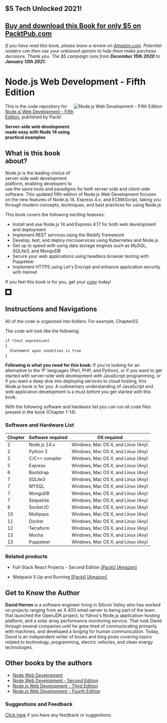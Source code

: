 ## $5 Tech Unlocked 2021!
[Buy and download this Book for only $5 on PacktPub.com](https://www.packtpub.com/product/node-js-web-development-fifth-edition/9781838987572)
-----
*If you have read this book, please leave a review on [Amazon.com](https://www.amazon.com/gp/product/1838987576).     Potential readers can then use your unbiased opinion to help them make purchase decisions. Thank you. The $5 campaign         runs from __December 15th 2020__ to __January 13th 2021.__*

# Node.js Web Development - Fifth Edition

<a href="https://www.packtpub.com/web-development/node-js-web-development-fifth-edition?utm_source=github&utm_medium=repository&utm_campaign=9781838987572"><img src="https://www.packtpub.com/media/catalog/product/cache/4cdce5a811acc0d2926d7f857dceb83b/9/7/9781838987572-original_38.jpeg" alt="Node.js Web Development - Fifth Edition" height="256px" align="right"></a>

This is the code repository for [Node.js Web Development - Fifth Edition](https://www.packtpub.com/web-development/node-js-web-development-fifth-edition?utm_source=github&utm_medium=repository&utm_campaign=9781838987572), published by Packt.

**Server-side web development made easy with Node 14 using practical examples**

## What is this book about?
Node.js is the leading choice of server-side web development platform, enabling developers to use the same tools and paradigms for both server-side and client-side software. This updated fifth edition of Node.js Web Development focuses on the new features of Node.js 14, Express 4.x, and ECMAScript, taking you through modern concepts, techniques, and best practices for using Node.js.

This book covers the following exciting features: 
* Install and use Node.js 14 and Express 4.17 for both web development and deployment
* Implement REST services using the Restify framework
* Develop, test, and deploy microservices using Kubernetes and Node.js
* Get up to speed with using data storage engines such as MySQL, SQLite3, and MongoDB
* Secure your web applications using headless browser testing with Puppeteer
* Implement HTTPS using Let's Encrypt and enhance application security with Helmet

If you feel this book is for you, get your [copy](https://www.amazon.com/dp/1838987576) today!

<a href="https://www.packtpub.com/?utm_source=github&utm_medium=banner&utm_campaign=GitHubBanner"><img src="https://raw.githubusercontent.com/PacktPublishing/GitHub/master/GitHub.png" alt="https://www.packtpub.com/" border="5" /></a>

## Instructions and Navigations
All of the code is organized into folders. For example, Chapter02.

The code will look like the following:
```
if (test expression)
{
  Statement upon condition is true
}
```

**Following is what you need for this book:**
If you're looking for an alternative to the ‘P’ languages (Perl, PHP, and Python), or if you want to get started with server-side web development with JavaScript programming, or if you want a deep dive into deploying services to cloud hosting, this Node.js book is for you. A rudimentary understanding of JavaScript and web application development is a must before you get started with this book.

With the following software and hardware list you can run all code files present in the book (Chapter 1-14).

### Software and Hardware List

| Chapter  | Software required                   | OS required                        |
| -------- | ------------------------------------| -----------------------------------|
| 2        | Node.js 14.x                        | Windows, Mac OS X, and Linux (Any) |
| 2        | Python 3                            | Windows, Mac OS X, and Linux (Any) |
| 2        | C/C++ compiler                      | Windows, Mac OS X, and Linux (Any) |
| 5        | Express                             | Windows, Mac OS X, and Linux (Any) |
| 6        | Bootstrap                           | Windows, Mac OS X, and Linux (Any) |
| 7        | SQLite3                             | Windows, Mac OS X, and Linux (Any) |
| 7        | MYSQL                               | Windows, Mac OS X, and Linux (Any) |
| 7        | MongoDB                             | Windows, Mac OS X, and Linux (Any) |
| 7        | Sequelize                           | Windows, Mac OS X, and Linux (Any) |
| 9        | Socket.IO                           | Windows, Mac OS X, and Linux (Any) |
|10        | Multipass                           | Windows, Mac OS X, and Linux (Any) |
| 11       | Docker                              | Windows, Mac OS X, and Linux (Any) |
| 12       | Terraform                           | Windows, Mac OS X, and Linux (Any) |
| 13       | Mocha                               | Windows, Mac OS X, and Linux (Any) |
| 13       | Puppeteer                           | Windows, Mac OS X, and Linux (Any) |


### Related products <Other books you may enjoy>
* Full-Stack React Projects - Second Edition [[Packt]](https://www.packtpub.com/web-development/full-stack-react-projects-second-edition?utm_source=github&utm_medium=repository&utm_campaign=9781839215414) [[Amazon]](https://www.amazon.com/dp/1839215410)

* Webpack 5 Up and Running [[Packt]](https://www.packtpub.com/web-development/learn-webpack?utm_source=github&utm_medium=repository&utm_campaign=9781789954401) [[Amazon]](https://www.amazon.com/dp/1789954401)

## Get to Know the Author
**David Herron**
is a software engineer living in Silicon Valley who has worked on projects ranging from an X.400 email server to being part of the team that launched the OpenJDK project, to Yahoo's Node.js application-hosting platform, and a solar array performance monitoring service. That took David through several companies until he grew tired of communicating primarily with machines, and developed a longing for human communication. Today, David is an independent writer of books and blog posts covering topics related to technology, programming, electric vehicles, and clean energy technologies.


## Other books by the authors
* [Node Web Development](https://www.packtpub.com/web-development/node-web-development?utm_source=github&utm_medium=repository&utm_campaign=9781849515146)
* [Node Web Development - Second Edition](https://www.packtpub.com/web-development/node-web-development-second-edition?utm_source=github&utm_medium=repository&utm_campaign=9781782163305)
* [Node.js Web Development - Third Edition](https://www.packtpub.com/web-development/nodejs-web-development-third-edition?utm_source=github&utm_medium=repository&utm_campaign=9781785881503)
* [Node.js Web Development - Fourth Edition](https://www.packtpub.com/web-development/nodejs-web-development-fourth-edition?utm_source=github&utm_medium=repository&utm_campaign=9781788626859)

### Suggestions and Feedback
[Click here](https://docs.google.com/forms/d/e/1FAIpQLSdy7dATC6QmEL81FIUuymZ0Wy9vH1jHkvpY57OiMeKGqib_Ow/viewform) if you have any feedback or suggestions.
